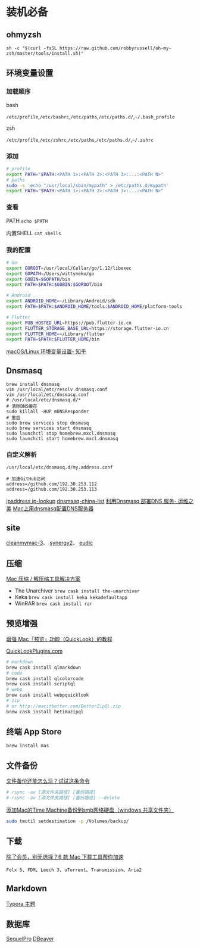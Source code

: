 # 装机必备

## ohmyzsh
```
sh -c "$(curl -fsSL https://raw.github.com/robbyrussell/oh-my-zsh/master/tools/install.sh)"
```

## 环境变量设置

### 加载顺序

bash

`/etc/profile`,`/etc/bashrc`,`/etc/paths`,`/etc/paths.d/`,`~/.bash_profile`

zsh

`/etc/profile`,`/etc/zshrc`,`/etc/paths`,`/etc/paths.d/`,`~/.zshrc`

### 添加

```bash
# profile
export PATH="$PATH:<PATH 1>:<PATH 2>:<PATH 3>:...:<PATH N>"
# paths
sudo -s 'echo "/usr/local/sbin/mypath" > /etc/paths.d/mypath'
export PATH="$PATH:<PATH 1>:<PATH 2>:<PATH 3>:...:<PATH N>"
```
### 查看
PATH
`echo $PATH`

内置SHELL
`cat shells`
### 我的配置

```bash
# Go
export GOROOT=/usr/local/Cellar/go/1.12/libexec
export GOPATH=/Users/wittyneko/go
export GOBIN=$GOPATH/bin
export PATH=$PATH:$GOBIN:$GOROOT/bin

# Android
export ANDROID_HOME=~/Library/Android/sdk
export PATH=$PATH:$ANDROID_HOME/tools:$ANDROID_HOME/platform-tools

# Flutter
export PUB_HOSTED_URL=https://pub.flutter-io.cn
export FLUTTER_STORAGE_BASE_URL=https://storage.flutter-io.cn
export FLUTTER_HOME=~/Library/flutter
export PATH=$PATH:$FLUTTER_HOME/bin
```
[macOS/Linux 环境变量设置- 知乎](https://zhuanlan.zhihu.com/p/25976099)

## Dnsmasq
```
brew install dnsmasq
vim /usr/local/etc/resolv.dnsmasq.conf
vim /usr/local/etc/dnsmasq.conf
# /usr/local/etc/dnsmasq.d/*
# 清除DNS缓存
sudo killall -HUP mDNSResponder
# 重启
sudo brew services stop dnsmasq
sudo brew services start dnsmasq
sudo launchctl stop homebrew.mxcl.dnsmasq
sudo launchctl start homebrew.mxcl.dnsmasq

```

### 自定义解析
`/usr/local/etc/dnsmasq.d/my.address.conf`
```
# 加速GitHub访问
address=/github.com/192.30.253.112
address=/github.com/192.30.253.113
```

[ipaddress ip-lookup](https://www.ipaddress.com/ip-lookup)
[dnsmasq-china-list](https://github.com/felixonmars/dnsmasq-china-list)
[利用Dnsmasq 部署DNS 服务- 运维之美](https://www.hi-linux.com/posts/30947.html)
[Mac上用dnsmasq配置DNS服务器](https://blog.csdn.net/lovenjoe/article/details/51210937)

## site

[cleanmymac-3](https://macpaw.com/cleanmymac-3)、
[synergy2](https://symless.com/synergy/downloads/list/s2)、
[eudic](https://www.eudic.net/eudic/mac_dictionary.aspx)

## 压缩

[Mac 压缩 / 解压缩工具解决方案](https://sspai.com/post/46943)

* The Unarchiver `brew cask install the-unarchiver`
* Keka `brew cask install keka kekadefaultapp`
* WinRAR `brew cask install rar`

## 预览增强

[增强 Mac「预览」功能（QuickLook）的教程](https://sspai.com/31927)

[QuickLookPlugins.com](http://www.quicklookplugins.com/)
```bash
# markdown
brew cask install qlmarkdown
# code
brew cask install qlcolorcode
brew cask install scriptql
# webp
brew cask install webpquicklook
# zip 
# or http://macitbetter.com/BetterZipQL.zip
brew cask install hetimazipql
```

## 终端 App Store
```
brew install mas
```

## 文件备份

[文件备份还能怎么玩？试试这条命令](https://sspai.com/post/41967)

```bash
# rsync -av [源文件夹路径] [备份路径]
# rsync -av [源文件夹路径] [备份路径] --delete

```

[ 添加Mac的Time Machine备份到smb网络硬盘（windows 共享文件夹）](https://www.douban.com/note/614980869/)

```sh
sudo tmutil setdestination -p /Volumes/backup/
```


## 下载

[除了会员，别无选择？6 款 Mac 下载工具帮你加速
](https://sspai.com/post/41174)

`Folx 5`、`FDM`、`Leech 3`、`uTorrent`、`Transmission`、`Aria2`

## Markdown

[Typora 主题](https://sspai.com/post/43873)

## 数据库

[SequelPro](http://www.sequelpro.com/)
[DBeaver](https://dbeaver.jkiss.org)

